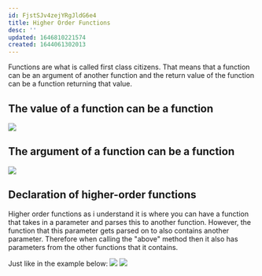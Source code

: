 ```yaml
---
id: FjstSJv4zejYRgJldG6e4
title: Higher Order Functions
desc: ''
updated: 1646810221574
created: 1644061302013
---
```

Functions are what is called first class citizens. That means that a function can be an argument of another function and the return value of the function can be a function returning that value. 

## The value of a function can be a function
![](/assets/images/2022-02-05-12-44-55.png)

## The argument of a function can be a function
![](/assets/images/2022-02-05-12-45-38.png)

## Declaration of higher-order functions
Higher order functions as i understand it is where you can have a function that takes in a parameter and parses this to another function. However, the function that this parameter gets parsed on to also contains another parameter. Therefore when calling the "above" method then it also has parameters from the other functions that it contains.

Just like in the example below:
![](/assets/images/2022-02-05-12-51-07.png)
![](/assets/images/2022-02-05-12-51-23.png)
